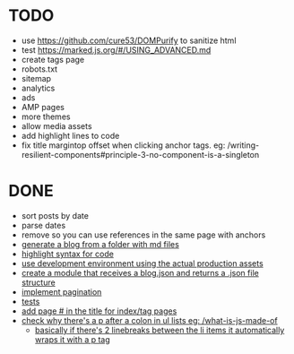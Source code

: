# TODO
-   use https://github.com/cure53/DOMPurify to sanitize html
-   test https://marked.js.org/#/USING_ADVANCED.md
-   create tags page
-   robots.txt
-   sitemap
-   analytics
-   ads
-   AMP pages
-   more themes
-   allow media assets
-   add highlight lines to code
-   fix title margintop offset when clicking anchor tags. eg: /writing-resilient-components#principle-3-no-component-is-a-singleton

# DONE
-   sort posts by date
-   parse dates
-   remove <base> so you can use references in the same page with anchors<a href="#title">
-   generate a blog from a folder with md files
-   highlight syntax for code
-   use development environment using the actual production assets
-   create a module that receives a blog.json and returns a .json file structure
-   implement pagination
-   tests
-   add page # in the title for index/tag pages
-   check why there's a p after a colon in ul lists eg: /what-is-js-made-of
    -   basically if there's 2 linebreaks between the li items it automatically wraps it with a p tag
